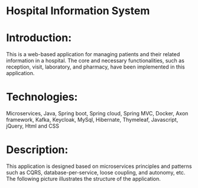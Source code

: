 # Hospital Information System

# Introduction:
This is a web-based application for managing patients and their related information in a hospital. The core and necessary functionalities, such as reception, visit, laboratory, and pharmacy, have been implemented in this application.

# Technologies:
Microservices, Java, Spring boot, Spring cloud, Spring MVC,
Docker, Axon framework, Kafka, Keycloak, MySql, Hibernate, Thymeleaf, Javascript, jQuery, Html and CSS

# Description:
This application is designed based on microservices principles and patterns such as CQRS, database-per-service, loose coupling, and autonomy, etc.
The following picture illustrates the structure of the application.



